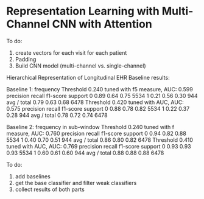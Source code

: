 # Representation Learning with Multi-Channel CNN with Attention


To do:
1. create vectors for each visit for each patient
2. Padding
3. Build CNN model (multi-channel vs. single-channel)


Hierarchical Representation of Longitudinal EHR
Baseline results:

Baseline 1: frequency 
Threshold 0.240 tuned with f5 measure, AUC: 0.599
             precision    recall  f1-score   support
          0       0.89      0.64      0.75      5534
          1       0.21      0.56      0.30       944
avg / total       0.79      0.63      0.68      6478
Threshold 0.420 tuned with AUC, AUC: 0.575
             precision    recall  f1-score   support
          0       0.88      0.78      0.82      5534
          1       0.22      0.37      0.28       944
avg / total       0.78      0.72      0.74      6478

Baseline 2: frequency in sub-window
Threshold 0.240 tuned with f measure, AUC: 0.760
             precision    recall  f1-score   support
          0       0.94      0.82      0.88      5534
          1       0.40      0.70      0.51       944
avg / total       0.86      0.80      0.82      6478
Threshold 0.410 tuned with AUC, AUC: 0.769
             precision    recall  f1-score   support
          0       0.93      0.93      0.93      5534
          1       0.60      0.61      0.60       944
avg / total       0.88      0.88      0.88      6478


To do:
1. add baselines
2. get the base classifier and filter weak classifiers
3. collect results of both parts

